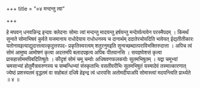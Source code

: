 +++
title = "०४ मन्दन्तु त्वा"

+++

हे मघवन् धनवन्निन्द्र इन्दवः क्लेदनाः सोमाः त्वां मन्दन्तु मादयन्तु हर्षयन्तु मन्देर्व्यत्ययेन परस्मैपदम् । किमर्थं सुन्वते सोमाभिषवं कुर्वते यजमानाय राधोदेयाय राधोधनस्य च दानार्थम् ददातेरचोयदिति भावेयत् ईद्यतीतीकारः यतोनावइत्याद्युदात्तत्वात्कृदुत्तरपद- प्रकृतिस्वरत्वम् शतुरनुमइति सुन्वच्छब्दात्पराविभक्तिरुदात्ता । अपिच त्वं सोमं आमुष्य आमोषणं कृत्वा अदत्तमपि बलादपहृत्य अपिबः पीतवानसि । सयज्ञवेशसं कृत्वा प्रासहासोममपिबदितिश्रुतेः । कीदृशं सोमं चमू चम्वोः अधिषवणफलकयोः सुतमभिषुतम् । यद्वा चमूभ्यां चमसाभ्यां होतुर्मैत्रावरुणस्य च सम्बन्धिभ्यां संस्कृताभिः वसतीवरीभिः सुतमभिषुतं यस्मादेवं तस्मात्कारणात् ज्येष्ठं प्रशस्यतमं वृद्धतमं वा सहोबलं दधिषे हेइन्द्र त्वं धारयसि अतोमदीयाअपि सोमास्त्वां मदयन्त्विति प्रार्थ्यते ॥ ४ ॥